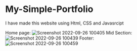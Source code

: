 # My-Simple-Portfolio
I have made this website using Html, CSS and Javasrcipt

Home page:
![Screenshot 2022-09-26 100405](https://user-images.githubusercontent.com/106178483/192191714-3a536fab-45ef-4154-915a-55ef60ca5af6.png)
Mid Section:
![Screenshot 2022-09-26 100439](https://user-images.githubusercontent.com/106178483/192191718-97067c6c-81f3-44cd-a81a-89b9614fcb3d.png)
Footer:
![Screenshot 2022-09-26 100459](https://user-images.githubusercontent.com/106178483/192191729-efbdac75-aa53-46c1-a6d6-51b6023a7102.png)
